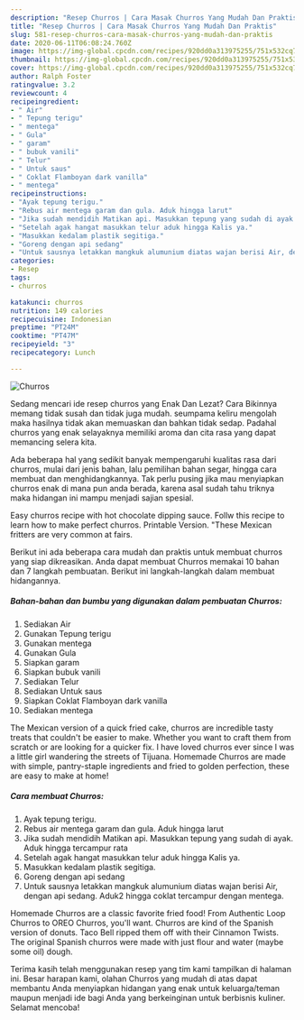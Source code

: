 ```yaml
---
description: "Resep Churros | Cara Masak Churros Yang Mudah Dan Praktis"
title: "Resep Churros | Cara Masak Churros Yang Mudah Dan Praktis"
slug: 581-resep-churros-cara-masak-churros-yang-mudah-dan-praktis
date: 2020-06-11T06:08:24.760Z
image: https://img-global.cpcdn.com/recipes/920dd0a313975255/751x532cq70/churros-foto-resep-utama.jpg
thumbnail: https://img-global.cpcdn.com/recipes/920dd0a313975255/751x532cq70/churros-foto-resep-utama.jpg
cover: https://img-global.cpcdn.com/recipes/920dd0a313975255/751x532cq70/churros-foto-resep-utama.jpg
author: Ralph Foster
ratingvalue: 3.2
reviewcount: 4
recipeingredient:
- " Air"
- " Tepung terigu"
- " mentega"
- " Gula"
- " garam"
- " bubuk vanili"
- " Telur"
- " Untuk saus"
- " Coklat Flamboyan dark vanilla"
- " mentega"
recipeinstructions:
- "Ayak tepung terigu."
- "Rebus air mentega garam dan gula. Aduk hingga larut"
- "Jika sudah mendidih Matikan api. Masukkan tepung yang sudah di ayak. Aduk hingga tercampur rata"
- "Setelah agak hangat masukkan telur aduk hingga Kalis ya."
- "Masukkan kedalam plastik segitiga."
- "Goreng dengan api sedang"
- "Untuk sausnya letakkan mangkuk alumunium diatas wajan berisi Air, dengan api sedang. Aduk2 hingga coklat tercampur dengan mentega."
categories:
- Resep
tags:
- churros

katakunci: churros 
nutrition: 149 calories
recipecuisine: Indonesian
preptime: "PT24M"
cooktime: "PT47M"
recipeyield: "3"
recipecategory: Lunch

---
```



![Churros](https://img-global.cpcdn.com/recipes/920dd0a313975255/751x532cq70/churros-foto-resep-utama.jpg)

Sedang mencari ide resep churros yang Enak Dan Lezat? Cara Bikinnya memang tidak susah dan tidak juga mudah. seumpama keliru mengolah maka hasilnya tidak akan memuaskan dan bahkan tidak sedap. Padahal churros yang enak selayaknya memiliki aroma dan cita rasa yang dapat memancing selera kita.

Ada beberapa hal yang sedikit banyak mempengaruhi kualitas rasa dari churros, mulai dari jenis bahan, lalu pemilihan bahan segar, hingga cara membuat dan menghidangkannya. Tak perlu pusing jika mau menyiapkan churros enak di mana pun anda berada, karena asal sudah tahu triknya maka hidangan ini mampu menjadi sajian spesial.

Easy churros recipe with hot chocolate dipping sauce. Follw this recipe to learn how to make perfect churros. Printable Version. &#34;These Mexican fritters are very common at fairs.


Berikut ini ada beberapa cara mudah dan praktis untuk membuat churros yang siap dikreasikan. Anda dapat membuat Churros memakai 10 bahan dan 7 langkah pembuatan. Berikut ini langkah-langkah dalam membuat hidangannya.

<!--inarticleads1-->

##### Bahan-bahan dan bumbu yang digunakan dalam pembuatan Churros:

1. Sediakan  Air
1. Gunakan  Tepung terigu
1. Gunakan  mentega
1. Gunakan  Gula
1. Siapkan  garam
1. Siapkan  bubuk vanili
1. Sediakan  Telur
1. Sediakan  Untuk saus
1. Siapkan  Coklat Flamboyan dark vanilla
1. Sediakan  mentega


The Mexican version of a quick fried cake, churros are incredible tasty treats that couldn&#39;t be easier to make. Whether you want to craft them from scratch or are looking for a quicker fix. I have loved churros ever since I was a little girl wandering the streets of Tijuana. Homemade Churros are made with simple, pantry-staple ingredients and fried to golden perfection, these are easy to make at home! 

<!--inarticleads2-->

##### Cara membuat Churros:

1. Ayak tepung terigu.
1. Rebus air mentega garam dan gula. Aduk hingga larut
1. Jika sudah mendidih Matikan api. Masukkan tepung yang sudah di ayak. Aduk hingga tercampur rata
1. Setelah agak hangat masukkan telur aduk hingga Kalis ya.
1. Masukkan kedalam plastik segitiga.
1. Goreng dengan api sedang
1. Untuk sausnya letakkan mangkuk alumunium diatas wajan berisi Air, dengan api sedang. Aduk2 hingga coklat tercampur dengan mentega.


Homemade Churros are a classic favorite fried food! From Authentic Loop Churros to OREO Churros, you&#39;ll want. Churros are kind of the Spanish version of donuts. Taco Bell ripped them off with their Cinnamon Twists. The original Spanish churros were made with just flour and water (maybe some oil) dough. 

Terima kasih telah menggunakan resep yang tim kami tampilkan di halaman ini. Besar harapan kami, olahan Churros yang mudah di atas dapat membantu Anda menyiapkan hidangan yang enak untuk keluarga/teman maupun menjadi ide bagi Anda yang berkeinginan untuk berbisnis kuliner. Selamat mencoba!
